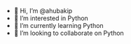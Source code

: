 - 👋 Hi, I’m @ahubakip
- 👀 I’m interested in Python
- 🌱 I’m currently learning Python
- 💞️ I’m looking to collaborate on Python

<!---
ahubakip/ahubakip is a ✨ special ✨ repository because its `README.md` (this file) appears on your GitHub profile.
You can click the Preview link to take a look at your changes.
--->
